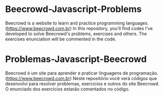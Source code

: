 # Beecrowd-Javascript-Problems
Beecrowd is a website to learn and practice programming languages. (https://www.beecrowd.com.br)
In this repository, you'll find codes I've developed to solve Beecrowd's problems, exercises and others.
The exercises enunciation will be commented in the code.

# Problemas-Javascript-Beecrowd
Beecrowd é um site para aprender e praticar linguagens de programação. (https://www.beecrowd.com.br)
Neste repositório você verá códigos que desenvolvi para resolver problemas, exercícios e outros do site Beecrowd.
O enunciado dos exercícios estarão comentados no código.
